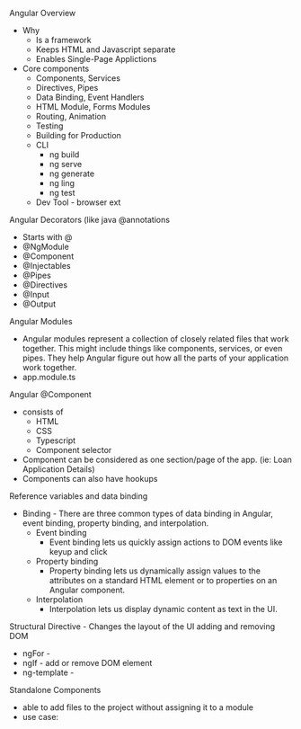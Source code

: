 Angular Overview
- Why
  - Is a framework
  - Keeps HTML and Javascript separate
  - Enables Single-Page Applictions
- Core components
    - Components, Services
    - Directives, Pipes
    - Data Binding, Event Handlers
    - HTML Module, Forms Modules
    - Routing, Animation
    - Testing
    - Building for Production
    - CLI
      - ng build
      - ng serve
      - ng generate
      - ng ling
      - ng test
    - Dev Tool - browser ext
 
Angular Decorators (like java @annotations
  - Starts with @
  - @NgModule
  - @Component
  - @Injectables
  - @Pipes
  - @Directives
  - @Input
  - @Output

Angular Modules
  - Angular modules represent a collection of closely related files that work together. This might include things like components, services, or even pipes. They help Angular figure out how all the parts of your application work together.
  - app.module.ts

Angular @Component
  - consists of
    - HTML
    - CSS
    - Typescript
    - Component selector
  - Component can be considered as one section/page of the app. (ie: Loan Application Details)
  - Components can also have hookups 
 
Reference variables and data binding
  - Binding - There are three common types of data binding in Angular, event binding, property binding, and interpolation.
      - Event binding
        - Event binding lets us quickly assign actions to DOM events like keyup and click
      - Property binding
        - Property binding lets us dynamically assign values to the attributes on a standard HTML element or to properties on an Angular component.
      - Interpolation
        - Interpolation lets us display dynamic content as text in the UI.
       
Structural Directive - Changes the layout of the UI adding and removing DOM
- ngFor - 
- ngIf - add or remove DOM element
- ng-template - 

Standalone Components
- able to add files to the project without assigning it to a module
- use case: 
  



